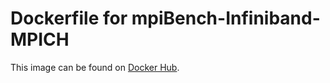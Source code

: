 # Dockerfile for mpiBench-Infiniband-MPICH
This image can be found on
[Docker Hub](https://hub.docker.com/r/vincentlabo/mpibench).